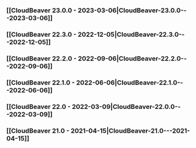### [[CloudBeaver 23.0.0 - 2023-03-06|CloudBeaver-23.0.0---2023-03-06]]

### [[CloudBeaver 22.3.0 - 2022-12-05|CloudBeaver-22.3.0---2022-12-05]]

### [[CloudBeaver 22.2.0 - 2022-09-06|CloudBeaver-22.2.0---2022-09-06]]

### [[CloudBeaver 22.1.0 - 2022-06-06|CloudBeaver-22.1.0---2022-06-06]]

### [[CloudBeaver 22.0 - 2022-03-09|CloudBeaver-22.0.0---2022-03-09]]

### [[CloudBeaver 21.0 - 2021-04-15|CloudBeaver-21.0---2021-04-15]]